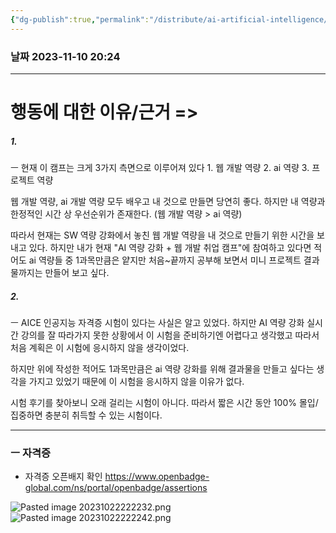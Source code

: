 ```yaml
---
{"dg-publish":true,"permalink":"/distribute/ai-artificial-intelligence/aice-table-of-contents/","noteIcon":""}
---
```


### 날짜 2023-11-10 20:24

-------------------------------
# 행동에 대한 이유/근거 =>

##### 1. 
ㅡ 현재 이 캠프는 크게 3가지 측면으로 이루어져 있다
	1. 웹 개발 역량
	2. ai 역량
	3. 프로젝트 역량
	
웹 개발 역량, ai 개발 역량 모두 배우고 내 것으로 만들면 당연히 좋다. 하지만 내 역량과 한정적인 시간 상 우선순위가 존재한다.
	(웹 개발 역량 > ai 역량)
	
따라서 현재는 SW 역량 강화에서 놓친 웹 개발 역량을 내 것으로 만들기 위한 시간을 보내고 있다. 하지만 내가 현재 "AI 역량 강화 + 웹 개발 취업 캠프"에 참여하고 있다면 적어도 ai 역량들 중 1과목만큼은 얕지만 처음~끝까지 공부해 보면서 미니 프로젝트 결과물까지는 만들어 보고 싶다.


##### 2. 
ㅡ
AICE 인공지능 자격증 시험이 있다는 사실은 알고 있었다. 하지만 AI 역량 강화 실시간 강의를 잘 따라가지 못한 상황에서 이 시험을 준비하기엔 어렵다고 생각했고 따라서 처음 계획은 이 시험에 응시하지 않을 생각이었다.
	
하지만 위에 작성한 적어도 1과목만큼은 ai 역량 강화를 위해 결과물을 만들고 싶다는 생각을 가지고 있었기 때문에 이 시험을 응시하지 않을 이유가 없다.
	
시험 후기를 찾아보니 오래 걸리는 시험이 아니다. 따라서 짧은 시간 동안 100% 몰입/집중하면 충분히 취득할 수 있는 시험이다.

----
### ㅡ 자격증 
- 자격증 오픈배지 확인
	https://www.openbadge-global.com/ns/portal/openbadge/assertions

![Pasted image 20231022222232.png](/img/user/%EC%B2%A8%EB%B6%80%ED%8C%8C%EC%9D%BC/Pasted%20image%2020231022222232.png)
![Pasted image 20231022222242.png](/img/user/%EC%B2%A8%EB%B6%80%ED%8C%8C%EC%9D%BC/Pasted%20image%2020231022222242.png)